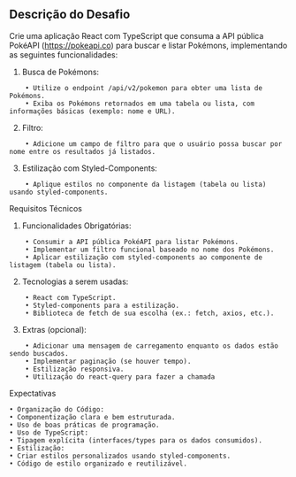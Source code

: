 ## Descrição do Desafio

Crie uma aplicação React com TypeScript que consuma a API pública PokéAPI (https://pokeapi.co) para buscar e listar Pokémons, implementando as seguintes funcionalidades:

1.  Busca de Pokémons:

```
    • Utilize o endpoint /api/v2/pokemon para obter uma lista de Pokémons.
    • Exiba os Pokémons retornados em uma tabela ou lista, com informações básicas (exemplo: nome e URL).
```

2.  Filtro:

```
    • Adicione um campo de filtro para que o usuário possa buscar por nome entre os resultados já listados.
```

3.  Estilização com Styled-Components:

```
    • Aplique estilos no componente da listagem (tabela ou lista) usando styled-components.
```

Requisitos Técnicos

1.  Funcionalidades Obrigatórias:

```
    • Consumir a API pública PokéAPI para listar Pokémons.
    • Implementar um filtro funcional baseado no nome dos Pokémons.
    • Aplicar estilização com styled-components ao componente de listagem (tabela ou lista).
```

2.  Tecnologias a serem usadas:

```
    • React com TypeScript.
    • Styled-components para a estilização.
    • Biblioteca de fetch de sua escolha (ex.: fetch, axios, etc.).
```

3.  Extras (opcional):

```
    • Adicionar uma mensagem de carregamento enquanto os dados estão sendo buscados.
    • Implementar paginação (se houver tempo).
    • Estilização responsiva.
    • Utilização do react-query para fazer a chamada
```

Expectativas

```
• Organização do Código:
• Componentização clara e bem estruturada.
• Uso de boas práticas de programação.
• Uso de TypeScript:
• Tipagem explícita (interfaces/types para os dados consumidos).
• Estilização:
• Criar estilos personalizados usando styled-components.
• Código de estilo organizado e reutilizável.
```
